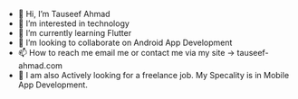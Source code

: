 - 👋 Hi, I’m Tauseef Ahmad
- 👀 I’m interested in technology
- 🌱 I’m currently learning Flutter
- 💞️ I’m looking to collaborate on Android App Development
- 📫 How to reach me email me or contact me via my site -> tauseef-ahmad.com
- 🌱 I am also Actively looking for a freelance job. My Specality is in Mobile App Development.
<!---
Tauseef-ahmad-dev/Tauseef-ahmad-dev is a ✨ special ✨ repository because its `README.md` (this file) appears on your GitHub profile.
You can click the Preview link to take a look at your changes.
--->
